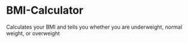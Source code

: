 # BMI-Calculator
Calculates your BMI and tells you whether you are underweight, normal weight, or overweight
